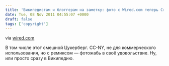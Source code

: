 ```yaml
---
title: 'Википедистам и блоггерам на заметку: фото с Wired.com теперь Creative Commons'
date: Tue, 08 Nov 2011 04:55:07 +0000
draft: false
tags: ['copyright']
---
```


via [wired.com](http://www.wired.com/rawfile/2011/11/creative-commons/?pid=1369)

В том числе этот смешной Цукерберг. CC-NY, не для коммерческого использования, но с ремиксом — фотожабь в своё удовольствие. Ну, или просто сразу в Википедию.